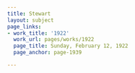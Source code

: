 ```yaml
---
title: Stewart
layout: subject
page_links:
- work_title: '1922'
  work_url: pages/works/1922
  page_title: Sunday, February 12, 1922
  page_anchor: page-1939

---
```

